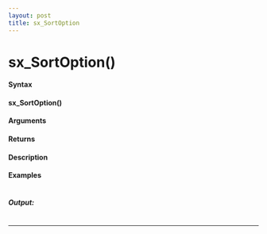 ```yaml
---
layout: post
title: sx_SortOption
---
```


# sx_SortOption()


#### Syntax

#### sx_SortOption()

#### Arguments

#### Returns

#### Description

#### Examples

```

```

##### Output:

```

```

---